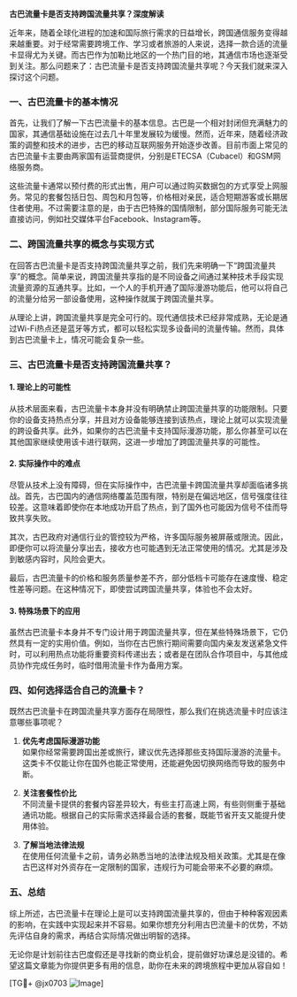 **古巴流量卡是否支持跨国流量共享？深度解读**

近年来，随着全球化进程的加速和国际旅行需求的日益增长，跨国通信服务变得越来越重要。对于经常需要跨境工作、学习或者旅游的人来说，选择一款合适的流量卡显得尤为关键。而古巴作为加勒比地区的一个热门目的地，其通信市场也逐渐受到关注。那么问题来了：古巴流量卡是否支持跨国流量共享呢？今天我们就来深入探讨这个问题。

### 一、古巴流量卡的基本情况

首先，让我们了解一下古巴流量卡的基本信息。古巴是一个相对封闭但充满魅力的国家，其通信基础设施在过去几十年里发展较为缓慢。然而，近年来，随着经济政策的调整和技术的进步，古巴的移动互联网服务开始逐步改善。目前市面上常见的古巴流量卡主要由两家国有运营商提供，分别是ETECSA（Cubacel）和GSM网络服务商。

这些流量卡通常以预付费的形式出售，用户可以通过购买数据包的方式享受上网服务。常见的套餐包括日包、周包和月包等，价格相对亲民，适合短期游客或长期居住者使用。不过需要注意的是，由于古巴特殊的国情限制，部分国际服务可能无法直接访问，例如社交媒体平台Facebook、Instagram等。

### 二、跨国流量共享的概念与实现方式

在回答古巴流量卡是否支持跨国流量共享之前，我们先来明确一下“跨国流量共享”的概念。简单来说，跨国流量共享指的是不同设备之间通过某种技术手段实现流量资源的互通共享。比如，一个人的手机开通了国际漫游功能后，他可以将自己的流量分给另一部设备使用，这种操作就属于跨国流量共享。

从理论上讲，跨国流量共享是完全可行的。现代通信技术已经非常成熟，无论是通过Wi-Fi热点还是蓝牙等方式，都可以轻松实现多设备间的流量传输。然而，具体到古巴流量卡上，情况可能会复杂一些。

### 三、古巴流量卡是否支持跨国流量共享？

#### 1. 理论上的可能性
从技术层面来看，古巴流量卡本身并没有明确禁止跨国流量共享的功能限制。只要你的设备支持热点分享，并且对方设备能够连接到该热点，理论上就可以实现流量的跨设备共享。此外，如果你的古巴流量卡支持国际漫游功能，那么你甚至可以在其他国家继续使用该卡进行联网，这进一步增加了跨国流量共享的可能性。

#### 2. 实际操作中的难点
尽管从技术上没有障碍，但在实际操作中，古巴流量卡跨国流量共享却面临诸多挑战。首先，古巴国内的通信网络覆盖范围有限，特别是在偏远地区，信号强度往往较差。这意味着即使你在本地成功开启了热点，到了国外也可能因为信号不佳而导致共享失败。

其次，古巴政府对通信行业的管控较为严格，许多国际服务被屏蔽或限流。因此，即便你可以将流量分享出去，接收方也可能遇到无法正常使用的情况。尤其是涉及到敏感内容时，风险会更大。

最后，古巴流量卡的价格和服务质量参差不齐，部分低档卡可能存在速度慢、稳定性差等问题。在这种情况下，即使尝试跨国流量共享，体验也不会太好。

#### 3. 特殊场景下的应用
虽然古巴流量卡本身并不专门设计用于跨国流量共享，但在某些特殊场景下，它仍然具有一定的实用价值。例如，当你在古巴旅行期间需要向国内亲友发送紧急文件时，可以利用热点功能将重要资料传递出去；或者是在团队合作项目中，与其他成员协作完成任务时，临时借用流量卡作为备用方案。

### 四、如何选择适合自己的流量卡？

既然古巴流量卡在跨国流量共享方面存在局限性，那么我们在挑选流量卡时应该注意哪些事项呢？

1. **优先考虑国际漫游功能**  
   如果你经常需要跨国出差或旅行，建议优先选择那些支持国际漫游的流量卡。这类卡不仅能让你在国外也能正常使用，还能避免因切换网络而导致的服务中断。

2. **关注套餐性价比**  
   不同流量卡提供的套餐内容差异较大，有些主打高速上网，有些则侧重于基础通讯功能。根据自己的实际需求选择最合适的套餐，既能节省开支又能提升使用体验。

3. **了解当地法律法规**  
   在使用任何流量卡之前，请务必熟悉当地的法律法规及相关政策。尤其是在像古巴这样对外资存在一定限制的国家，违规行为可能会带来不必要的麻烦。

### 五、总结

综上所述，古巴流量卡在理论上是可以支持跨国流量共享的，但由于种种客观因素的影响，在实践中实现起来并不容易。如果你想充分利用古巴流量卡的优势，不妨先评估自身的需求，再结合实际情况做出明智的选择。

无论你是计划前往古巴度假还是寻找新的商业机会，提前做好功课总是没错的。希望这篇文章能为你提供更多有用的信息，助你在未来的跨境旅程中更加从容自如！

[TG💪+ @jx0703 ![Image](https://github.com/user-attachments/assets/dbca1d08-cadb-493c-b0ec-ad6f7a83f270)]